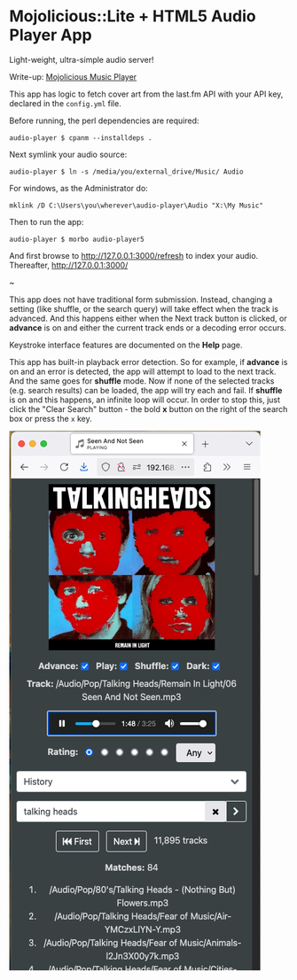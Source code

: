 # Mojolicious::Lite + HTML5 Audio Player App

Light-weight, ultra-simple audio server!

Write-up: [Mojolicious Music Player](https://ology.github.io/2021/06/04/mojolicious-music-player/)

This app has logic to fetch cover art from the last.fm API with your API key, declared in the `config.yml` file.

Before running, the perl dependencies are required:

    audio-player $ cpanm --installdeps .

Next symlink your audio source:

    audio-player $ ln -s /media/you/external_drive/Music/ Audio

For windows, as the Administrator do:

    mklink /D C:\Users\you\wherever\audio-player\Audio "X:\My Music"

Then to run the app:

    audio-player $ morbo audio-player5

And first browse to http://127.0.0.1:3000/refresh to index your audio.  Thereafter, http://127.0.0.1:3000/

~

This app does not have traditional form submission. Instead, changing a setting (like shuffle, or the search query) will take effect when the track is advanced.  And this happens either when the Next track button is clicked, or **advance** is on and either the current track ends or a decoding error occurs.

Keystroke interface features are documented on the **Help** page.

This app has built-in playback error detection.  So for example, if **advance** is on and an error is detected, the app will attempt to load to the next track. And the same goes for **shuffle** mode.  Now if none of the selected tracks (e.g. search results) can be loaded, the app will try each and fail.  If **shuffle** is on and this happens, an infinite loop will occur.  In order to stop this, just click the "Clear Search" button - the bold **x** button on the right of the search box or press the `x` key.

![audio-player-UI](audio-player-UI.png)
